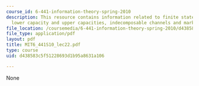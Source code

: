 ```yaml
---
course_id: 6-441-information-theory-spring-2010
description: This resource contains information related to finite state channels,
  lower capacity and upper capacities, indecomposable channels and markov channels.
file_location: /coursemedia/6-441-information-theory-spring-2010/d438583c5f51228693d1b95a8631a106_MIT6_441S10_lec22.pdf
file_type: application/pdf
layout: pdf
title: MIT6_441S10_lec22.pdf
type: course
uid: d438583c5f51228693d1b95a8631a106

---
```

None